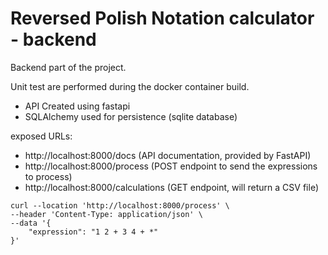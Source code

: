 # Reversed Polish Notation calculator - backend

Backend part of the project.

Unit test are performed during the docker container build.

- API Created using fastapi
- SQLAlchemy used for persistence (sqlite database)


exposed URLs:

- http://localhost:8000/docs (API documentation, provided by FastAPI)
- http://localhost:8000/process (POST endpoint to send the expressions to process)
- http://localhost:8000/calculations (GET endpoint, will return a CSV file)

```
curl --location 'http://localhost:8000/process' \
--header 'Content-Type: application/json' \
--data '{
    "expression": "1 2 + 3 4 + *"
}'
```

